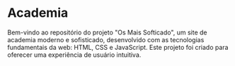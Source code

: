 # Academia
Bem-vindo ao repositório do projeto "Os Mais Softicado", um site de academia moderno e sofisticado, desenvolvido com as tecnologias fundamentais da web: HTML, CSS e JavaScript. Este projeto foi criado para oferecer uma experiência de usuário intuitiva.

